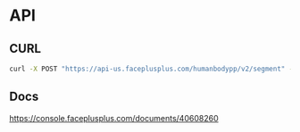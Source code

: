 # API

## CURL

```bash
curl -X POST "https://api-us.faceplusplus.com/humanbodypp/v2/segment" -F "api_key=..." -F "api_secret=..."  -F "image_file=@1.jpg" -F "return_grayscale=1"
```

## Docs

https://console.faceplusplus.com/documents/40608260
